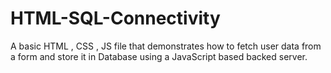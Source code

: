 # HTML-SQL-Connectivity
A basic HTML , CSS , JS file that demonstrates how to fetch user data from a form and store it in Database using a JavaScript based backed server.
